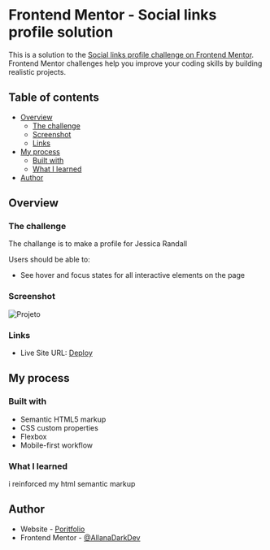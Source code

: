 # Frontend Mentor - Social links profile solution

This is a solution to the [Social links profile challenge on Frontend Mentor](https://www.frontendmentor.io/challenges/social-links-profile-UG32l9m6dQ). Frontend Mentor challenges help you improve your coding skills by building realistic projects. 

## Table of contents

- [Overview](#overview)
  - [The challenge](#the-challenge)
  - [Screenshot](#screenshot)
  - [Links](#links)
- [My process](#my-process)
  - [Built with](#built-with)
  - [What I learned](#what-i-learned)
- [Author](#author)

## Overview

### The challenge

The challange is to make a profile for Jessica Randall

Users should be able to:

- See hover and focus states for all interactive elements on the page

### Screenshot

![Projeto](https://github.com/AllanaDarkDev/Profile-Card-Component-FrontEndMentor/assets/148502687/10caf20c-ce5d-496f-95bb-af5393629343)

### Links

- Live Site URL: [Deploy](https://allanadarkdev.github.io/Social-Links-Profile-Project-FrontEndMentor/)

## My process

### Built with

- Semantic HTML5 markup
- CSS custom properties
- Flexbox
- Mobile-first workflow

### What I learned

i reinforced my html semantic markup

## Author

- Website - [Poritfolio](https://allanadarkdev.github.io/AllanaDarkDev/)
- Frontend Mentor - [@AllanaDarkDev](https://www.frontendmentor.io/profile/AllanaDarkDev)
